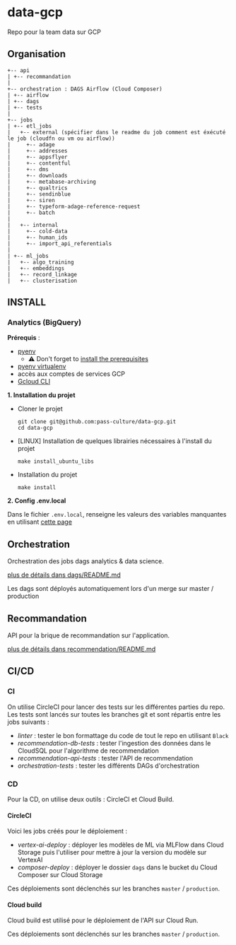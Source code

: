 # data-gcp

Repo pour la team data sur GCP

## Organisation

```
+-- api
| +-- recommandation
|
+-- orchestration : DAGS Airflow (Cloud Composer)
| +-- airflow
| +-- dags
| +-- tests
|
+-- jobs
| +-- etl_jobs
|   +-- external (spécifier dans le readme du job comment est éxécuté le job (cloudfn ou vm ou airflow))
|     +-- adage
|     +-- addresses
|     +-- appsflyer
|     +-- contentful
|     +-- dms
|     +-- downloads
|     +-- metabase-archiving
|     +-- qualtrics
|     +-- sendinblue
|     +-- siren
|     +-- typeform-adage-reference-request
|     +-- batch
|
|   +-- internal
|     +-- cold-data
|     +-- human_ids
|     +-- import_api_referentials
|
| +-- ml_jobs
|   +-- algo_training
|   +-- embeddings
|   +-- record_linkage
|   +-- clusterisation

```

## INSTALL
### Analytics (BigQuery)

**Prérequis** :
- [pyenv](https://github.com/pyenv/pyenv-installer)
  - ⚠ Don't forget to [install the prerequisites](https://github.com/pyenv/pyenv/wiki/Common-build-problems#prerequisites)
- [pyenv virtualenv](https://github.com/pyenv/pyenv-virtualenv#installation)
- accès aux comptes de services GCP
- [Gcloud CLI](https://cloud.google.com/sdk/docs/install?hl=fr)

**1. Installation du projet**

- Cloner le projet
  ```
  git clone git@github.com:pass-culture/data-gcp.git
  cd data-gcp
  ```
- [LINUX] Installation de quelques librairies nécessaires à l'install du projet
  ```
  make install_ubuntu_libs
  ```
- Installation du projet
  ```
  make install
  ```

**2. Config .env.local**

Dans le fichier `.env.local`, renseigne les valeurs des variables manquantes en utilisant [cette page](https://www.notion.so/passcultureapp/Les-secrets-du-repo-data-gcp-085759e27a664a95a65a6886831bde54)


## Orchestration

Orchestration des jobs dags analytics & data science.

[plus de détails dans dags/README.md](/orchestration/README.md)

Les dags sont déployés automatiquement lors d'un merge sur master / production

## Recommandation

API pour la brique de recommandation sur l'application.

[plus de détails dans recommendation/README.md](/recommendation/README.md)


## CI/CD
### CI
On utilise CircleCI pour lancer des tests sur les différentes parties du repo.
Les tests sont lancés sur toutes les branches git et sont répartis entre les jobs suivants :
- *linter* : tester le bon formattage du code de tout le repo en utilisant `Black`
- *recommendation-db-tests* : tester l'ingestion des données dans le CloudSQL pour l'algorithme de recommendation
- *recommendation-api-tests* : tester l'API de recommendation
- *orchestration-tests* : tester les différents DAGs d'orchestration

### CD
Pour la CD, on utilise deux outils : CircleCI et Cloud Build.
#### CircleCI
Voici les jobs créés pour le déploiement :
- *vertex-ai-deploy* : déployer les modèles de ML via MLFlow dans Cloud Storage puis l'utiliser pour mettre à jour la version du modèle sur VertexAI
- *composer-deploy* : déployer le dossier `dags` dans le bucket du Cloud Composer sur Cloud Storage

Ces déploiements sont déclenchés sur les branches `master` / `production`.

#### Cloud build

Cloud build est utilisé pour le déploiement de l'API sur Cloud Run.

Ces déploiements sont déclenchés sur les branches `master` / `production`.

